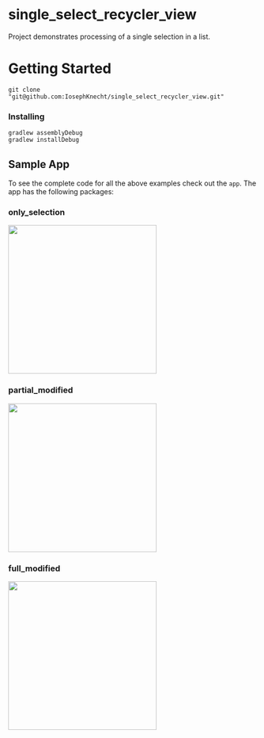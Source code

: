 # single_select_recycler_view
Project demonstrates processing of a single selection in a list.
# Getting Started
~~~batchfile
git clone "git@github.com:IosephKnecht/single_select_recycler_view.git"
~~~
### Installing
~~~batchfile
gradlew assemblyDebug
gradlew installDebug
~~~
## Sample App

To see the complete code for all the above examples check out the `app`. The app has the following packages:

### only_selection

<img src="https://user-images.githubusercontent.com/26083647/71639495-b742bc80-2c88-11ea-9415-a3b21c4647ea.gif" width=300 />


### partial_modified

<img src="https://user-images.githubusercontent.com/26083647/71639496-bb6eda00-2c88-11ea-8731-0dc8bb958d1d.gif" width=300 />


### full_modified

<img src="https://user-images.githubusercontent.com/26083647/71639498-c32e7e80-2c88-11ea-9a05-bd7b1fa4e598.gif" width=300 />
